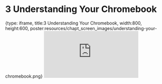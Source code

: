 # 3 Understanding Your Chromebook
 
{type: iframe, title:3 Understanding Your Chromebook, width:800, height:600, poster:resources/chapt_screen_images/understanding-your-chromebook.png}
![](https://datatrail-jhu.github.io/DataTrail/no_toc/understanding-your-chromebook.html)
 

 
